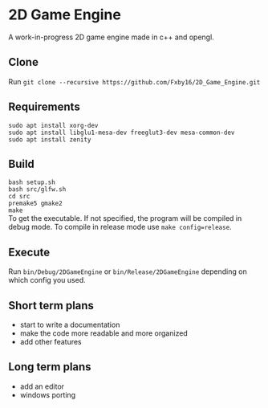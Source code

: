 # 2D Game Engine
A work-in-progress 2D game engine made in c++ and opengl.

## Clone
Run `git clone --recursive https://github.com/Fxby16/2D_Game_Engine.git`

## Requirements
`sudo apt install xorg-dev`  
`sudo apt install libglu1-mesa-dev freeglut3-dev mesa-common-dev`  
`sudo apt install zenity`

## Build
`bash setup.sh`  
`bash src/glfw.sh`  
`cd src`  
`premake5 gmake2`  
`make`  
To get the executable. If not specified, the program will be compiled in debug mode. To compile in release mode use `make config=release`.

## Execute
Run `bin/Debug/2DGameEngine` or `bin/Release/2DGameEngine` depending on which config you used.

## Short term plans
- start to write a documentation
- make the code more readable and more organized
- add other features

## Long term plans
- add an editor
- windows porting
